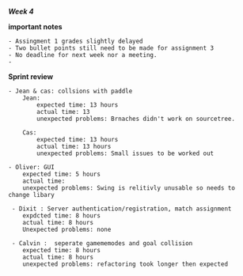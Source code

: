***Week 4***

**important notes**

    - Assingment 1 grades slightly delayed
    - Two bullet points still need to be made for assignment 3
    - No deadline for next week nor a meeting.
    - 
    
**Sprint review**

    - Jean & cas: collsions with paddle
        Jean: 
            expected time: 13 hours
            actual time: 13 
            unexpected problems: Brnaches didn't work on sourcetree.
        
        Cas:
            expected time: 13 hours
            actual time: 13 hours
            unexpected problems: Small issues to be worked out
           
    - Oliver: GUI
        expected time: 5 hours
        actual time:
        unexpected problems: Swing is relitivly unusable so needs to change libary
        
     - Dixit : Server authentication/registration, match assignment
        expdcted time: 8 hours
        actual time: 8 hours
        Unexpected problems: none 
     
     - Calvin :  seperate gamememodes and goal collision
        expected time: 8 hours
        actual time: 8 hours
        unexpected problems: refactoring took longer then expected
    